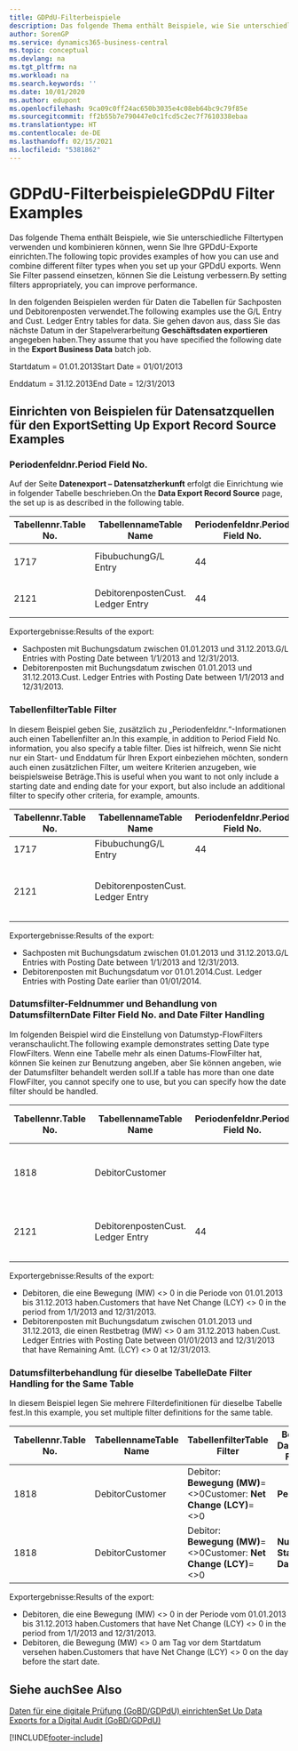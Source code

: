 ```yaml
---
title: GDPdU-Filterbeispiele
description: Das folgende Thema enthält Beispiele, wie Sie unterschiedliche Filtertypen verwenden und kombinieren können, wenn Sie Ihre GPDdU-Exporte einrichten. Wenn Sie Filter passend einsetzen, können Sie die Leistung verbessern.
author: SorenGP
ms.service: dynamics365-business-central
ms.topic: conceptual
ms.devlang: na
ms.tgt_pltfrm: na
ms.workload: na
ms.search.keywords: ''
ms.date: 10/01/2020
ms.author: edupont
ms.openlocfilehash: 9ca09c0ff24ac650b3035e4c08eb64bc9c79f85e
ms.sourcegitcommit: ff2b55b7e790447e0c1fcd5c2ec7f7610338ebaa
ms.translationtype: HT
ms.contentlocale: de-DE
ms.lasthandoff: 02/15/2021
ms.locfileid: "5381862"
---
```

# <a name="gdpdu-filter-examples"></a><span data-ttu-id="728b3-104">GDPdU-Filterbeispiele</span><span class="sxs-lookup"><span data-stu-id="728b3-104">GDPdU Filter Examples</span></span>

<span data-ttu-id="728b3-105">Das folgende Thema enthält Beispiele, wie Sie unterschiedliche Filtertypen verwenden und kombinieren können, wenn Sie Ihre GPDdU-Exporte einrichten.</span><span class="sxs-lookup"><span data-stu-id="728b3-105">The following topic provides examples of how you can use and combine different filter types when you set up your GPDdU exports.</span></span> <span data-ttu-id="728b3-106">Wenn Sie Filter passend einsetzen, können Sie die Leistung verbessern.</span><span class="sxs-lookup"><span data-stu-id="728b3-106">By setting filters appropriately, you can improve performance.</span></span>  

<span data-ttu-id="728b3-107">In den folgenden Beispielen werden für Daten die Tabellen für Sachposten und Debitorenposten verwendet.</span><span class="sxs-lookup"><span data-stu-id="728b3-107">The following examples use the G/L Entry and Cust. Ledger Entry tables for data.</span></span> <span data-ttu-id="728b3-108">Sie gehen davon aus, dass Sie das nächste Datum in der Stapelverarbeitung **Geschäftsdaten exportieren** angegeben haben.</span><span class="sxs-lookup"><span data-stu-id="728b3-108">They assume that you have specified the following date in the **Export Business Data** batch job.</span></span>  

<span data-ttu-id="728b3-109">Startdatum = 01.01.2013</span><span class="sxs-lookup"><span data-stu-id="728b3-109">Start Date = 01/01/2013</span></span>  

<span data-ttu-id="728b3-110">Enddatum = 31.12.2013</span><span class="sxs-lookup"><span data-stu-id="728b3-110">End Date = 12/31/2013</span></span>  

## <a name="setting-up-export-record-source-examples"></a><span data-ttu-id="728b3-111">Einrichten von Beispielen für Datensatzquellen für den Export</span><span class="sxs-lookup"><span data-stu-id="728b3-111">Setting Up Export Record Source Examples</span></span>  

### <a name="period-field-no"></a><span data-ttu-id="728b3-112">Periodenfeldnr.</span><span class="sxs-lookup"><span data-stu-id="728b3-112">Period Field No.</span></span>

<span data-ttu-id="728b3-113">Auf der Seite **Datenexport – Datensatzherkunft** erfolgt die Einrichtung wie in folgender Tabelle beschrieben.</span><span class="sxs-lookup"><span data-stu-id="728b3-113">On the **Data Export Record Source** page, the set up is as described in the following table.</span></span>  

|<span data-ttu-id="728b3-114">Tabellennr.</span><span class="sxs-lookup"><span data-stu-id="728b3-114">Table No.</span></span>|<span data-ttu-id="728b3-115">Tabellenname</span><span class="sxs-lookup"><span data-stu-id="728b3-115">Table Name</span></span>|<span data-ttu-id="728b3-116">Periodenfeldnr.</span><span class="sxs-lookup"><span data-stu-id="728b3-116">Period Field No.</span></span>|<span data-ttu-id="728b3-117">Periodenfeldname</span><span class="sxs-lookup"><span data-stu-id="728b3-117">Period Field Name</span></span>|<span data-ttu-id="728b3-118">Tabellenfilter</span><span class="sxs-lookup"><span data-stu-id="728b3-118">Table Filter</span></span>|  
|---------------|----------------|----------------------|-----------------------|------------------|  
|<span data-ttu-id="728b3-119">17</span><span class="sxs-lookup"><span data-stu-id="728b3-119">17</span></span>|<span data-ttu-id="728b3-120">Fibubuchung</span><span class="sxs-lookup"><span data-stu-id="728b3-120">G/L Entry</span></span>|<span data-ttu-id="728b3-121">4</span><span class="sxs-lookup"><span data-stu-id="728b3-121">4</span></span>|<span data-ttu-id="728b3-122">Buchungsdatum</span><span class="sxs-lookup"><span data-stu-id="728b3-122">Posting Date</span></span>|<span data-ttu-id="728b3-123">Kein Filter festgelegt.</span><span class="sxs-lookup"><span data-stu-id="728b3-123">No filter set.</span></span>|  
|<span data-ttu-id="728b3-124">21</span><span class="sxs-lookup"><span data-stu-id="728b3-124">21</span></span>|<span data-ttu-id="728b3-125">Debitorenposten</span><span class="sxs-lookup"><span data-stu-id="728b3-125">Cust. Ledger Entry</span></span>|<span data-ttu-id="728b3-126">4</span><span class="sxs-lookup"><span data-stu-id="728b3-126">4</span></span>|<span data-ttu-id="728b3-127">Buchungsdatum</span><span class="sxs-lookup"><span data-stu-id="728b3-127">Posting Date</span></span>|<span data-ttu-id="728b3-128">Kein Filter festgelegt.</span><span class="sxs-lookup"><span data-stu-id="728b3-128">No filter set.</span></span>|  

<span data-ttu-id="728b3-129">Exportergebnisse:</span><span class="sxs-lookup"><span data-stu-id="728b3-129">Results of the export:</span></span>

- <span data-ttu-id="728b3-130">Sachposten mit Buchungsdatum zwischen 01.01.2013 und 31.12.2013.</span><span class="sxs-lookup"><span data-stu-id="728b3-130">G/L Entries with Posting Date between 1/1/2013 and 12/31/2013.</span></span>  
- <span data-ttu-id="728b3-131">Debitorenposten mit Buchungsdatum zwischen 01.01.2013 und 31.12.2013.</span><span class="sxs-lookup"><span data-stu-id="728b3-131">Cust. Ledger Entries with Posting Date between 1/1/2013 and 12/31/2013.</span></span>  

### <a name="table-filter"></a><span data-ttu-id="728b3-132">Tabellenfilter</span><span class="sxs-lookup"><span data-stu-id="728b3-132">Table Filter</span></span>

<span data-ttu-id="728b3-133">In diesem Beispiel geben Sie, zusätzlich zu „Periodenfeldnr.“-Informationen auch einen Tabellenfilter an.</span><span class="sxs-lookup"><span data-stu-id="728b3-133">In this example, in addition to Period Field No. information, you also specify a table filter.</span></span> <span data-ttu-id="728b3-134">Dies ist hilfreich, wenn Sie nicht nur ein Start- und Enddatum für Ihren Export einbeziehen möchten, sondern auch einen zusätzlichen Filter, um weitere Kriterien anzugeben, wie beispielsweise Beträge.</span><span class="sxs-lookup"><span data-stu-id="728b3-134">This is useful when you want to not only include a starting date and ending date for your export, but also include an additional filter to specify other criteria, for example, amounts.</span></span>  

|<span data-ttu-id="728b3-135">Tabellennr.</span><span class="sxs-lookup"><span data-stu-id="728b3-135">Table No.</span></span>|<span data-ttu-id="728b3-136">Tabellenname</span><span class="sxs-lookup"><span data-stu-id="728b3-136">Table Name</span></span>|<span data-ttu-id="728b3-137">Periodenfeldnr.</span><span class="sxs-lookup"><span data-stu-id="728b3-137">Period Field No.</span></span>|<span data-ttu-id="728b3-138">Periodenfeldname</span><span class="sxs-lookup"><span data-stu-id="728b3-138">Period Field Name</span></span>|<span data-ttu-id="728b3-139">Tabellenfilter</span><span class="sxs-lookup"><span data-stu-id="728b3-139">Table Filter</span></span>|  
|---------------|----------------|----------------------|-----------------------|------------------|  
|<span data-ttu-id="728b3-140">17</span><span class="sxs-lookup"><span data-stu-id="728b3-140">17</span></span>|<span data-ttu-id="728b3-141">Fibubuchung</span><span class="sxs-lookup"><span data-stu-id="728b3-141">G/L Entry</span></span>|<span data-ttu-id="728b3-142">4</span><span class="sxs-lookup"><span data-stu-id="728b3-142">4</span></span>|<span data-ttu-id="728b3-143">Buchungsdatum</span><span class="sxs-lookup"><span data-stu-id="728b3-143">Posting Date</span></span>||  
|<span data-ttu-id="728b3-144">21</span><span class="sxs-lookup"><span data-stu-id="728b3-144">21</span></span>|<span data-ttu-id="728b3-145">Debitorenposten</span><span class="sxs-lookup"><span data-stu-id="728b3-145">Cust. Ledger Entry</span></span>|||<span data-ttu-id="728b3-146">Debitorenposten: **Buchungsdatum=..31-12-13**</span><span class="sxs-lookup"><span data-stu-id="728b3-146">Cust. Ledger Entry: **Posting Date=..31-12-13**</span></span>|  

<span data-ttu-id="728b3-147">Exportergebnisse:</span><span class="sxs-lookup"><span data-stu-id="728b3-147">Results of the export:</span></span>

- <span data-ttu-id="728b3-148">Sachposten mit Buchungsdatum zwischen 01.01.2013 und 31.12.2013.</span><span class="sxs-lookup"><span data-stu-id="728b3-148">G/L Entries with Posting Date between 1/1/2013 and 12/31/2013.</span></span>  
- <span data-ttu-id="728b3-149">Debitorenposten mit Buchungsdatum vor 01.01.2014.</span><span class="sxs-lookup"><span data-stu-id="728b3-149">Cust. Ledger Entries with Posting Date earlier than 01/01/2014.</span></span>  

### <a name="date-filter-field-no-and-date-filter-handling"></a><span data-ttu-id="728b3-150">Datumsfilter-Feldnummer und Behandlung von Datumsfiltern</span><span class="sxs-lookup"><span data-stu-id="728b3-150">Date Filter Field No. and Date Filter Handling</span></span>

<span data-ttu-id="728b3-151">Im folgenden Beispiel wird die Einstellung von Datumstyp-FlowFilters veranschaulicht.</span><span class="sxs-lookup"><span data-stu-id="728b3-151">The following example demonstrates setting Date type FlowFilters.</span></span> <span data-ttu-id="728b3-152">Wenn eine Tabelle mehr als einen Datums-FlowFilter hat, können Sie keinen zur Benutzung angeben, aber Sie können angeben, wie der Datumsfilter behandelt werden soll.</span><span class="sxs-lookup"><span data-stu-id="728b3-152">If a table has more than one date FlowFilter, you cannot specify one to use, but you can specify how the date filter should be handled.</span></span>  

|<span data-ttu-id="728b3-153">Tabellennr.</span><span class="sxs-lookup"><span data-stu-id="728b3-153">Table No.</span></span>|<span data-ttu-id="728b3-154">Tabellenname</span><span class="sxs-lookup"><span data-stu-id="728b3-154">Table Name</span></span>|<span data-ttu-id="728b3-155">Periodenfeldnr.</span><span class="sxs-lookup"><span data-stu-id="728b3-155">Period Field No.</span></span>|<span data-ttu-id="728b3-156">Periodenfeldname</span><span class="sxs-lookup"><span data-stu-id="728b3-156">Period Field Name</span></span>|<span data-ttu-id="728b3-157">Tabellenfilter</span><span class="sxs-lookup"><span data-stu-id="728b3-157">Table Filter</span></span>|<span data-ttu-id="728b3-158">Behandlung von Datumsfiltern</span><span class="sxs-lookup"><span data-stu-id="728b3-158">Date Filter Handling</span></span>|  
|---------------|----------------|----------------------|-----------------------|------------------|--------------------------|  
|<span data-ttu-id="728b3-159">18</span><span class="sxs-lookup"><span data-stu-id="728b3-159">18</span></span>|<span data-ttu-id="728b3-160">Debitor</span><span class="sxs-lookup"><span data-stu-id="728b3-160">Customer</span></span>|||<span data-ttu-id="728b3-161">Debitor: **Bewegung (MW)**=<>0</span><span class="sxs-lookup"><span data-stu-id="728b3-161">Customer: **Net Change (LCY)**=<>0</span></span>|<span data-ttu-id="728b3-162">**Periode**</span><span class="sxs-lookup"><span data-stu-id="728b3-162">**Period**</span></span>|  
|<span data-ttu-id="728b3-163">21</span><span class="sxs-lookup"><span data-stu-id="728b3-163">21</span></span>|<span data-ttu-id="728b3-164">Debitorenposten</span><span class="sxs-lookup"><span data-stu-id="728b3-164">Cust. Ledger Entry</span></span>|<span data-ttu-id="728b3-165">4</span><span class="sxs-lookup"><span data-stu-id="728b3-165">4</span></span>|<span data-ttu-id="728b3-166">Buchungsdatum</span><span class="sxs-lookup"><span data-stu-id="728b3-166">Posting Date</span></span>|<span data-ttu-id="728b3-167">Debitorenposten: **Restbetrag (MW)**=<>0</span><span class="sxs-lookup"><span data-stu-id="728b3-167">Cust. Ledger Entry: **Remaining Amt. (LCY)**=<>0</span></span>|<span data-ttu-id="728b3-168">**Nur Enddatum**</span><span class="sxs-lookup"><span data-stu-id="728b3-168">**End Date Only**</span></span>|  

<span data-ttu-id="728b3-169">Exportergebnisse:</span><span class="sxs-lookup"><span data-stu-id="728b3-169">Results of the export:</span></span>

- <span data-ttu-id="728b3-170">Debitoren, die eine Bewegung (MW) <> 0 in die Periode von 01.01.2013 bis 31.12.2013 haben.</span><span class="sxs-lookup"><span data-stu-id="728b3-170">Customers that have Net Change (LCY) <> 0 in the period from 1/1/2013 and 12/31/2013.</span></span>  
- <span data-ttu-id="728b3-171">Debitorenposten mit Buchungsdatum zwischen 01.01.2013 und 31.12.2013, die einen Restbetrag (MW) <> 0 am 31.12.2013 haben.</span><span class="sxs-lookup"><span data-stu-id="728b3-171">Cust. Ledger Entries with Posting Date between 01/01/2013 and 12/31/2013 that have Remaining Amt. (LCY) <> 0 at 12/31/2013.</span></span>  

### <a name="date-filter-handling-for-the-same-table"></a><span data-ttu-id="728b3-172">Datumsfilterbehandlung für dieselbe Tabelle</span><span class="sxs-lookup"><span data-stu-id="728b3-172">Date Filter Handling for the Same Table</span></span>

<span data-ttu-id="728b3-173">In diesem Beispiel legen Sie mehrere Filterdefinitionen für dieselbe Tabelle fest.</span><span class="sxs-lookup"><span data-stu-id="728b3-173">In this example, you set multiple filter definitions for the same table.</span></span>  

|<span data-ttu-id="728b3-174">Tabellennr.</span><span class="sxs-lookup"><span data-stu-id="728b3-174">Table No.</span></span>|<span data-ttu-id="728b3-175">Tabellenname</span><span class="sxs-lookup"><span data-stu-id="728b3-175">Table Name</span></span>|<span data-ttu-id="728b3-176">Tabellenfilter</span><span class="sxs-lookup"><span data-stu-id="728b3-176">Table Filter</span></span>|<span data-ttu-id="728b3-177">Behandlung von Datumsfiltern</span><span class="sxs-lookup"><span data-stu-id="728b3-177">Date Filter Handling</span></span>|  
|---------------|----------------|------------------|--------------------------|  
|<span data-ttu-id="728b3-178">18</span><span class="sxs-lookup"><span data-stu-id="728b3-178">18</span></span>|<span data-ttu-id="728b3-179">Debitor</span><span class="sxs-lookup"><span data-stu-id="728b3-179">Customer</span></span>|<span data-ttu-id="728b3-180">Debitor: **Bewegung (MW)**=<>0</span><span class="sxs-lookup"><span data-stu-id="728b3-180">Customer: **Net Change (LCY)**=<>0</span></span>|<span data-ttu-id="728b3-181">**Periode**</span><span class="sxs-lookup"><span data-stu-id="728b3-181">**Period**</span></span>|  
|<span data-ttu-id="728b3-182">18</span><span class="sxs-lookup"><span data-stu-id="728b3-182">18</span></span>|<span data-ttu-id="728b3-183">Debitor</span><span class="sxs-lookup"><span data-stu-id="728b3-183">Customer</span></span>|<span data-ttu-id="728b3-184">Debitor: **Bewegung (MW)**=<>0</span><span class="sxs-lookup"><span data-stu-id="728b3-184">Customer: **Net Change (LCY)**=<>0</span></span>|<span data-ttu-id="728b3-185">**Nur Startdatum**</span><span class="sxs-lookup"><span data-stu-id="728b3-185">**Start Date Only**</span></span>|  

<span data-ttu-id="728b3-186">Exportergebnisse:</span><span class="sxs-lookup"><span data-stu-id="728b3-186">Results of the export:</span></span>

- <span data-ttu-id="728b3-187">Debitoren, die eine Bewegung (MW) <> 0 in der Periode vom 01.01.2013 bis 31.12.2013 haben.</span><span class="sxs-lookup"><span data-stu-id="728b3-187">Customers that have Net Change (LCY) <> 0 in the period from 1/1/2013 and 12/31/2013.</span></span>  
- <span data-ttu-id="728b3-188">Debitoren, die Bewegung (MW) <> 0 am Tag vor dem Startdatum versehen haben.</span><span class="sxs-lookup"><span data-stu-id="728b3-188">Customers that have Net Change (LCY) <> 0 on the day before the start date.</span></span>  

## <a name="see-also"></a><span data-ttu-id="728b3-189">Siehe auch</span><span class="sxs-lookup"><span data-stu-id="728b3-189">See Also</span></span>

[<span data-ttu-id="728b3-190">Daten für eine digitale Prüfung (GoBD/GDPdU) einrichten</span><span class="sxs-lookup"><span data-stu-id="728b3-190">Set Up Data Exports for a Digital Audit (GoBD/GDPdU)</span></span>](how-to-set-up-data-exports-for-digital-audits.md)  


[!INCLUDE[footer-include](../../includes/footer-banner.md)]